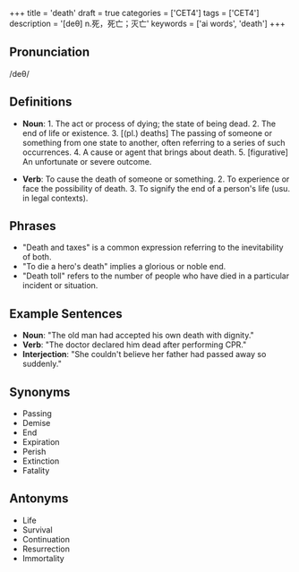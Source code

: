 +++
title = 'death'
draft = true
categories = ['CET4']
tags = ['CET4']
description = '[deθ] n.死，死亡；灭亡'
keywords = ['ai words', 'death']
+++

## Pronunciation
/deθ/

## Definitions
- **Noun**: 1. The act or process of dying; the state of being dead. 2. The end of life or existence. 3. [(pl.) deaths] The passing of someone or something from one state to another, often referring to a series of such occurrences. 4. A cause or agent that brings about death. 5. [figurative] An unfortunate or severe outcome.

- **Verb**: To cause the death of someone or something. 2. To experience or face the possibility of death. 3. To signify the end of a person's life (usu. in legal contexts).

## Phrases
- "Death and taxes" is a common expression referring to the inevitability of both.
- "To die a hero's death" implies a glorious or noble end.
- "Death toll" refers to the number of people who have died in a particular incident or situation.

## Example Sentences
- **Noun**: "The old man had accepted his own death with dignity."
- **Verb**: "The doctor declared him dead after performing CPR."
- **Interjection**: "She couldn't believe her father had passed away so suddenly."

## Synonyms
- Passing
- Demise
- End
- Expiration
- Perish
- Extinction
- Fatality

## Antonyms
- Life
- Survival
- Continuation
- Resurrection
- Immortality
